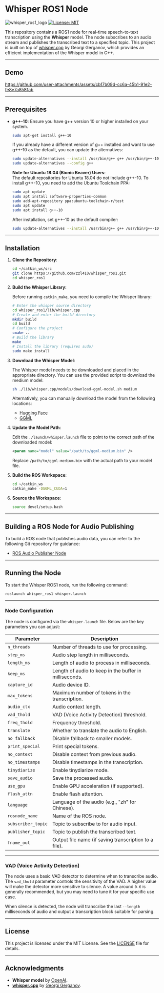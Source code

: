 # Whisper ROS1 Node
![whisper_ros1_logo](https://github.com/user-attachments/assets/54aad0fe-5b17-40e7-94cc-3bb76ed85e61)
[![License: MIT](https://img.shields.io/badge/license-MIT-blue.svg)](https://opensource.org/licenses/MIT)

This repository contains a ROS1 node for real-time speech-to-text transcription using the **Whisper** model. The node subscribes to an audio stream and publishes the transcribed text to a specified topic. This project is built on top of [whisper.cpp](https://github.com/ggerganov/whisper.cpp) by Georgi Gerganov, which provides an efficient implementation of the Whisper model in C++.

---

## Demo

https://github.com/user-attachments/assets/cb17b09d-cc6a-45b1-91e2-fe8e7a8581ab

---

## Prerequisites

- **g++-10**: Ensure you have g++ version 10 or higher installed on your system.

  ```bash
  sudo apt-get install g++-10
  ```

  If you already have a different version of g++ installed and want to use g++-10 as the default, you can update the alternatives:

  ```bash
  sudo update-alternatives --install /usr/bin/g++ g++ /usr/bin/g++-10 100
  sudo update-alternatives --config g++
  ```

  **Note for Ubuntu 18.04 (Bionic Beaver) Users**:  
  The default repositories for Ubuntu 18.04 do not include g++-10. To install g++-10, you need to add the Ubuntu Toolchain PPA:

  ```bash
  sudo apt update
  sudo apt install software-properties-common
  sudo add-apt-repository ppa:ubuntu-toolchain-r/test
  sudo apt update
  sudo apt install g++-10
  ```

  After installation, set g++-10 as the default compiler:

  ```bash
  sudo update-alternatives --install /usr/bin/g++ g++ /usr/bin/g++-10 100
  ```

---

## Installation

1. **Clone the Repository**:

   ```bash
   cd ~/catkin_ws/src
   git clone https://github.com/zzl410/whisper_ros1.git
   cd whisper_ros1
   ```

2. **Build the Whisper Library**:

   Before running `catkin_make`, you need to compile the Whisper library:

   ```bash
   # Enter the whisper source directory
   cd whisper_ros1/lib/whisper.cpp
   # Create and enter the build directory
   mkdir build
   cd build
   # Configure the project
   cmake ..
   # Build the library
   make
   # Install the library (requires sudo)
   sudo make install
   ```

3. **Download the Whisper Model**:

   The Whisper model needs to be downloaded and placed in the appropriate directory. You can use the provided script to download the medium model:

   ```bash
   sh ./lib/whisper.cpp/models/download-ggml-model.sh medium
   ```

   Alternatively, you can manually download the model from the following locations:

   - [Hugging Face](https://huggingface.co/ggerganov/whisper.cpp/tree/main)
   - [GGML](https://ggml.ggerganov.com)

4. **Update the Model Path**:

   Edit the `./launch/whisper.launch` file to point to the correct path of the downloaded model:

   ```xml
   <param name="model" value="/path/to/ggml-medium.bin" />
   ```

   Replace `/path/to/ggml-medium.bin` with the actual path to your model file.

5. **Build the ROS Workspace**:

   ```bash
   cd ~/catkin_ws
   catkin_make -DGGML_CUDA=1
   ```

6. **Source the Workspace**:

   ```bash
   source devel/setup.bash
   ```

---

## Building a ROS Node for Audio Publishing

To build a ROS node that publishes audio data, you can refer to the following Git repository for guidance:

- [ROS Audio Publisher Node](https://github.com/zzl410/audio_publisher)

---

## Running the Node

To start the Whisper ROS1 node, run the following command:

```bash
roslaunch whisper_ros1 whisper.launch
```

---

### Node Configuration

The node is configured via the `whisper.launch` file. Below are the key parameters you can adjust:

| Parameter          | Description                                                                 |
|--------------------|-----------------------------------------------------------------------------|
| `n_threads`        | Number of threads to use for processing.                                    |
| `step_ms`          | Audio step length in milliseconds.                                          |
| `length_ms`        | Length of audio to process in milliseconds.                                 |
| `keep_ms`          | Length of audio to keep in the buffer in milliseconds.                      |
| `capture_id`       | Audio device ID.                                                            |
| `max_tokens`       | Maximum number of tokens in the transcription.                              |
| `audio_ctx`        | Audio context length.                                                       |
| `vad_thold`        | VAD (Voice Activity Detection) threshold.                                   |
| `freq_thold`       | Frequency threshold.                                                        |
| `translate`        | Whether to translate the audio to English.                                  |
| `no_fallback`      | Disable fallback to smaller models.                                         |
| `print_special`    | Print special tokens.                                                       |
| `no_context`       | Disable context from previous audio.                                        |
| `no_timestamps`    | Disable timestamps in the transcription.                                    |
| `tinydiarize`      | Enable tinydiarize mode.                                                    |
| `save_audio`       | Save the processed audio.                                                   |
| `use_gpu`          | Enable GPU acceleration (if supported).                                     |
| `flash_attn`       | Enable flash attention.                                                     |
| `language`         | Language of the audio (e.g., "zh" for Chinese).                             |
| `rosnode_name`     | Name of the ROS node.                                                       |
| `subscriber_topic` | Topic to subscribe to for audio input.                                      |
| `publisher_topic`  | Topic to publish the transcribed text.                                      |
| `fname_out`        | Output file name (if saving transcription to a file).                       |

---

### VAD (Voice Activity Detection)

The node uses a basic VAD detector to determine when to transcribe audio. The `vad_thold` parameter controls the sensitivity of the VAD. A higher value will make the detector more sensitive to silence. A value around `0.6` is generally recommended, but you may need to tune it for your specific use case.

When silence is detected, the node will transcribe the last `--length` milliseconds of audio and output a transcription block suitable for parsing.

---

## License

This project is licensed under the MIT License. See the [LICENSE](LICENSE) file for details.

---

## Acknowledgments

- **Whisper model** by [OpenAI](https://openai.com/).
- **[whisper.cpp](https://github.com/ggerganov/whisper.cpp)** by [Georgi Gerganov](https://github.com/ggerganov).
